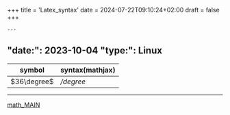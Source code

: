 +++
title = 'Latex_syntax'
date = 2024-07-22T09:10:24+02:00
draft = false
+++

    ---
"date:": 2023-10-04
"type:": Linux
---




| symbol      | syntax(mathjax) |
| ----------- | --------------- |
| $36\degree$ | */degree*       |

---
[math_MAIN](/math_MAIN.md)